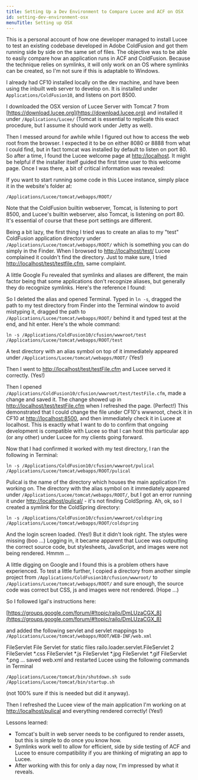 ```yaml
---
title: Setting Up a Dev Environment to Compare Lucee and ACF on OSX
id: setting-dev-environment-osx
menuTitle: Setting up OSX
---
```


This is a personal account of how one developer managed to install Lucee to test an existing codebase developed in Adobe ColdFusion and got them running side by side on the same set of files. The objective was to be able to easily compare how an application runs in ACF and ColdFusion. Because the technique relies on symlinks, it will only work on an OS where symlinks can be created, so I'm not sure if this is adaptable to Windows.

I already had CF10 installed locally on the dev machine, and have been using the inbuilt web server to develop on. It is installed under `Applications/ColdFusion10`, and listens on port 8500.

I downloaded the OSX version of Lucee Server with Tomcat 7 from [https://download.lucee.org](https://download.lucee.org) and installed it under `/Applications/Lucee/` (Tomcat is essential to replicate this exact procedure, but I assume it should work under Jetty as well).

Then I messed around for awhile while I figured out how to access the web root from the browser. I expected it to be on either 8080 or 8888 from what I could find, but in fact tomcat was installed by default to listen on port 80. So after a time, I found the Lucee welcome page at [http://localhost](http://localhost). It might be helpful if the installer itself guided the first time user to this welcome page. Once I was there, a bit of critical information was revealed:

If you want to start running some code in this Lucee instance, simply place it in the website's folder at:

```lucee
/Applications/Lucee/tomcat/webapps/ROOT/
```

Note that the ColdFusion builtin webserver, Tomcat, is listening to port 8500, and Lucee's builtin webserver, also Tomcat, is listening on port 80. It's essential of course that these port settings are different.

Being a bit lazy, the first thing I tried was to create an alias to my "test" ColdFusion application directory under `/Applications/Lucee/tomcat/webapps/ROOT/` which is something you can do simply in the Finder. When I browsed to [http://localhost/test/](http://localhost/test/) Lucee complained it couldn't find the directory. Just to make sure, I tried [http://localhost/test/testfile.cfm](http://localhost/test/testfile.cfm), same complaint.

A little Google Fu revealed that symlinks and aliases are different, the main factor being that some applications don't recognize aliases, but generally they do recognize symlinks. Here's the reference I found:

So I deleted the alias and opened Terminal. Typed in `ln -s`, dragged the path to my test directory from Finder into the Terminal window to avoid mistyping it, dragged the path to `/Applications/Lucee/tomcat/webapps/ROOT/` behind it and typed test at the end, and hit enter. Here's the whole command:

```
ln -s /Applications/ColdFusion10/cfusion/wwwroot/test /Applications/Lucee/tomcat/webapps/ROOT/test
```

A test directory with an alias symbol on top of it immediately appeared under `/Applications/Lucee/tomcat/webapps/ROOT/` (Yes!)

Then I went to [http://localhost/test/testFile.cfm](http://localhost/test/testFile.cfm) and Lucee served it correctly. (Yes!)

Then I opened `/Applications/ColdFusion10/cfusion/wwwroot/test/testFile.cfm`, made a change and saved it. The change showed up in [http://localhost/test/testFile.cfm](http://localhost/test/testFile.cfm) when I refreshed the page. (Perfect!) This demonstrated that I could change the file under CF10's wwwroot, check it in CF10 at [http://localhost:8500](http://localhost:8500), and then immediately check it in Lucee at localhost. This is exactly what I want to do to confirm that ongoing development is compatible with Lucee so that I can host this particular app (or any other) under Lucee for my clients going forward.

Now that I had confirmed it worked with my test directory, I ran the following in Terminal:

```
ln -s /Applications/ColdFusion10/cfusion/wwwroot/pulical /Applications/Lucee/tomcat/webapps/ROOT/pulical
```

Pulical is the name of the directory which houses the main application I'm working on. The directory with the alias symbol on it immediately appeared under `/Applications/Lucee/tomcat/webapps/ROOT/`, but I got an error running it under [http://localhost/pulical/](http://localhost/pulical/) - it's not finding ColdSpring. Ah, ok, so I created a symlink for the ColdSpring directory:

```
ln -s /Applications/ColdFusion10/cfusion/wwwroot/coldspring /Applications/Lucee/tomcat/webapps/ROOT/coldspring
```

And the login screen loaded. (Yes!) But it didn't look right. The styles were missing (boo ...) Logging in, it became apparent that Lucee was outputting the correct source code, but stylesheets, JavaScript, and images were not being rendered. Hmmm ...

A little digging on Google and I found this is a problem others have experienced. To test a little further, I copied a directory from another simple project from `/Applications/ColdFusion10/cfusion/wwwroot/` to `/Applications/Lucee/tomcat/webapps/ROOT/` and sure enough, the source code was correct but CSS, js and images were not rendered. (Hope ...)

So I followed Igal's instructions here:

[https://groups.google.com/forum/#!topic/railo/DmLUzaCGX_8](https://groups.google.com/forum/#!topic/railo/DmLUzaCGX_8)

and added the following servlet and servlet mappings to `/Applications/Lucee/tomcat/webapps/ROOT/WEB-INF/web.xml`

FileServlet File Servlet for static files railo.loader.servlet.FileServlet 2 FileServlet *.css FileServlet *.js FileServlet *.jpg FileServlet *.gif FileServlet *.png
... saved web.xml and restarted Lucee using the following commands in Terminal

```
/Applications/Lucee/tomcat/bin/shutdown.sh sudo /Applications/Lucee/tomcat/bin/startup.sh
```

(not 100% sure if this is needed but did it anyway).

Then I refreshed the Lucee view of the main application I'm working on at [http://localhost/pulical](http://localhost/pulical) and everything rendered correctly! (Yes!)

Lessons learned:

* Tomcat's built in web server needs to be configured to render assets, but this is simple to do once you know how.
* Symlinks work well to allow for efficient, side by side testing of ACF and Lucee to ensure compatibility if you are thinking of migrating an app to Lucee.
* After working with this for only a day now, I'm impressed by what it reveals.

